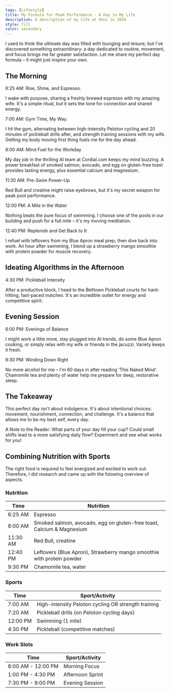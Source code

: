 ```yaml
---
tags: [Lifestyle]
title: My Formula for Peak Performance - A Day in My Life
description: A description of my life at Onni in 2024
style: fill
color: secondary
---
```


I used to think the ultimate day was filled with lounging and leisure, but I've discovered something extraordinary: a day dedicated to routine, movement, and focus brings me far greater satisfaction. Let me share my perfect day formula – it might just inspire your own.

## The Morning

6:25 AM: Rise, Shine, and Espresso.

I wake with purpose, sharing a freshly brewed espresso with my amazing wife. It's a simple ritual, but it sets the tone for connection and shared energy.

7:00 AM: Gym Time, My Way.

I hit the gym, alternating between high-intensity Peloton cycling and 20 minutes of pickleball drills after, and strength training sessions with my wife. Getting my body moving first thing fuels me for the day ahead.

8:00 AM:  Mind Fuel for the Workday

My day job in the thrilling AI team at Cordial.com keeps my mind buzzing. A power breakfast of smoked salmon, avocado, and egg on gluten-free toast provides lasting energy, plus essential calcium and magnesium.

11:30 AM: Pre-Swim Power-Up

Red Bull and creatine might raise eyebrows, but it's my secret weapon for peak pool performance.

12:00 PM: A Mile in the Water

Nothing beats the pure focus of swimming. I choose one of the pools in our building and push for a full mile – it's my moving meditation.

12:40 PM: Replenish and Get Back to It

I refuel with leftovers from my Blue Apron meal prep, then dive back into work. An hour after swimming, I blend up a strawberry mango smoothie with protein powder for muscle recovery.

## Ideating Algorithms in the Afternoon

4:30 PM: Pickleball Intensity

After a productive block, I head to the Belltown Pickleball courts for hard-hitting, fast-paced matches. It's an incredible outlet for energy and competitive spirit.

## Evening Session

6:00 PM: Evenings of Balance

I might work a little more, stay plugged into AI trends, do some Blue Apron cooking, or simply relax with my wife or friends in the jacuzzi. Variety keeps it fresh.

9:30 PM: Winding Down Right

No more alcohol for me – I'm 60 days in after reading 'This Naked Mind'. Chamomile tea and plenty of water help me prepare for deep, restorative sleep.

## The Takeaway

This perfect day isn't about indulgence. It's about intentional choices: movement, nourishment, connection, and challenge. It's a balance that allows me to be my best self, every day.

A Note to the Reader: What parts of your day fill your cup? Could small shifts lead to a more satisfying daily flow? Experiment and see what works for you!

## Combining Nutrition with Sports

The right food is required to feel energized and excited to work out. Therefore, I did research and came up with the folowing overview of aspects.

### Nutrition

| Time | Nutrition |
|---|---|
| 6:25 AM | Espresso |
| 8:00 AM | Smoked salmon, avocado, egg on gluten-free toast, Calcium & Magnesium |
| 11:30 AM  | Red Bull, creatine |
| 12:40 PM | Leftovers (Blue Apron), Strawberry mango smoothie with protein powder |
| 9:30 PM | Chamomile tea, water|

### Sports

| Time | Sport/Activity |
|---|---|
| 7:00 AM | High-intensity Peloton cycling OR strength training  |
| 7:20 AM | Pickleball drills (on Peloton cycling days) |
| 12:00 PM | Swimming (1 mile) |
| 4:30 PM | Pickleball (competitive matches) |

### Work Slots

| Time | Sport/Activity |
|---|---|
| 8:00 AM - 12:00 PM | Morning Focus |
| 1:00 PM - 4:30 PM | Afternoon Sprint |
| 7:30 PM - 9:00 PM | Evening Session |
